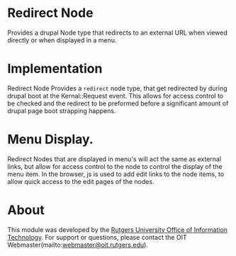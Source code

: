 # Redirect Node

Provides a drupal Node type that redirects to an external URL when viewed
directly or when displayed in a menu.

# Implementation

Redirect Node Provides a `redirect` node type, that get redirected by during
drupal boot at the Kernal::Request event. This allows for access control to
be checked and the redirect to be preformed before a significant amount of
drupal page boot strapping happens.

# Menu Display.

Redirect Nodes that are displayed in menu's will act the same as external
links, but allow for access control to the node to control the display of the
menu item. In the browser, js is used to add edit links to the node items, to
allow quick access to the edit pages of the nodes.

# About

This module was developed by the [Rutgers University Office of Information
Technology](https://oit.rutgers.edu). For support or questions, please contact
the OIT Webmaster(mailto:webmaster@oit.rutgers.edu).
